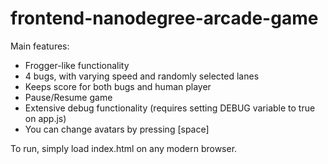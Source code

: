 frontend-nanodegree-arcade-game
===============================

Main features:
- Frogger-like functionality
- 4 bugs, with varying speed and randomly selected lanes
- Keeps score for both bugs and human player
- Pause/Resume game
- Extensive debug functionality (requires setting DEBUG variable to true on app.js)
- You can change avatars by pressing [space]

To run, simply load index.html on any modern browser.